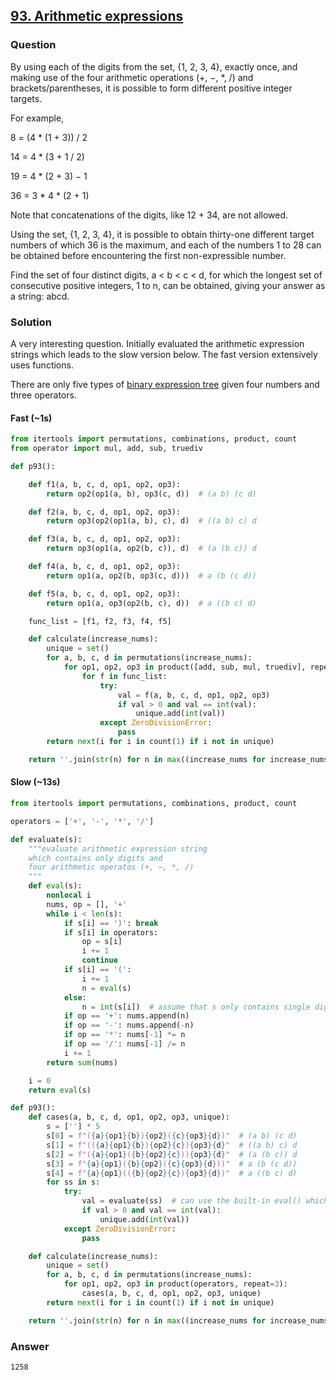## **[93. Arithmetic expressions](https://projecteuler.net/problem=93)**

### Question
By using each of the digits from the set, {1, 2, 3, 4}, exactly once, and making use of the four arithmetic operations (+, −, *, /) and brackets/parentheses, it is possible to form different positive integer targets.

For example,

8 = (4 * (1 + 3)) / 2

14 = 4 * (3 + 1 / 2)

19 = 4 * (2 + 3) − 1

36 = 3 * 4 * (2 + 1)

Note that concatenations of the digits, like 12 + 34, are not allowed.

Using the set, {1, 2, 3, 4}, it is possible to obtain thirty-one different target numbers of which 36 is the maximum, and each of the numbers 1 to 28 can be obtained before encountering the first non-expressible number.

Find the set of four distinct digits, a < b < c < d, for which the longest set of consecutive positive integers, 1 to n, can be obtained, giving your answer as a string: abcd.

### Solution
A very interesting question. Initially evaluated the arithmetic expression strings which leads to the slow version below. The fast version extensively uses functions.

There are only five types of [binary expression tree](https://en.wikipedia.org/wiki/Binary_expression_tree) given four numbers and three operators.

#### Fast (~1s)
```python
from itertools import permutations, combinations, product, count
from operator import mul, add, sub, truediv

def p93():

    def f1(a, b, c, d, op1, op2, op3):
        return op2(op1(a, b), op3(c, d))  # (a b) (c d)

    def f2(a, b, c, d, op1, op2, op3):
        return op3(op2(op1(a, b), c), d)  # ((a b) c) d

    def f3(a, b, c, d, op1, op2, op3):
        return op3(op1(a, op2(b, c)), d)  # (a (b c)) d

    def f4(a, b, c, d, op1, op2, op3):
        return op1(a, op2(b, op3(c, d)))  # a (b (c d))

    def f5(a, b, c, d, op1, op2, op3):
        return op1(a, op3(op2(b, c), d))  # a ((b c) d)

    func_list = [f1, f2, f3, f4, f5]

    def calculate(increase_nums):
        unique = set()
        for a, b, c, d in permutations(increase_nums):
            for op1, op2, op3 in product([add, sub, mul, truediv], repeat=3):
                for f in func_list:
                    try:
                        val = f(a, b, c, d, op1, op2, op3)
                        if val > 0 and val == int(val):
                            unique.add(int(val))
                    except ZeroDivisionError:
                        pass
        return next(i for i in count(1) if i not in unique)

    return ''.join(str(n) for n in max((increase_nums for increase_nums in combinations(range(10), 4)), key=calculate))
```

#### Slow (~13s)
```python
from itertools import permutations, combinations, product, count

operators = ['+', '-', '*', '/']

def evaluate(s):
    """evaluate arithmetic expression string
    which contains only digits and
    four arithmetic operatos (+, −, *, /)
    """
    def eval(s):
        nonlocal i
        nums, op = [], '+'
        while i < len(s):
            if s[i] == ')': break
            if s[i] in operators:
                op = s[i]
                i += 1
                continue
            if s[i] == '(':
                i += 1
                n = eval(s)
            else:
                n = int(s[i])  # assume that s only contains single digit numbers
            if op == '+': nums.append(n)
            if op == '-': nums.append(-n)
            if op == '*': nums[-1] *= n
            if op == '/': nums[-1] /= n
            i += 1
        return sum(nums)

    i = 0
    return eval(s)

def p93():
    def cases(a, b, c, d, op1, op2, op3, unique):
        s = [''] * 5
        s[0] = f"({a}{op1}{b}){op2}({c}{op3}{d})"  # (a b) (c d)
        s[1] = f"(({a}{op1}{b}){op2}{c}){op3}{d}"  # ((a b) c) d
        s[2] = f"({a}{op1}({b}{op2}{c})){op3}{d}"  # (a (b c)) d
        s[3] = f"{a}{op1}({b}{op2}({c}{op3}{d}))"  # a (b (c d))
        s[4] = f"{a}{op1}(({b}{op2}{c}){op3}{d})"  # a ((b c) d)
        for ss in s:
            try:
                val = evaluate(ss)  # can use the built-in eval() which is much slower
                if val > 0 and val == int(val):
                    unique.add(int(val))
            except ZeroDivisionError:
                pass

    def calculate(increase_nums):
        unique = set()
        for a, b, c, d in permutations(increase_nums):
            for op1, op2, op3 in product(operators, repeat=3):
                cases(a, b, c, d, op1, op2, op3, unique)
        return next(i for i in count(1) if i not in unique)

    return ''.join(str(n) for n in max((increase_nums for increase_nums in combinations(range(10), 4)), key=calculate))
```

### Answer 
`1258`
